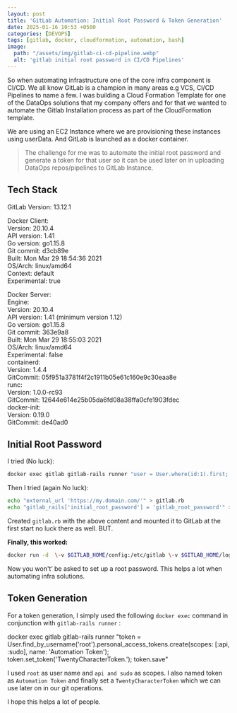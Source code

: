 ```yaml
---
layout: post
title: 'GitLab Automation: Initial Root Password & Token Generation'
date: 2025-01-16 10:53 +0500
categories: [DEVOPS]
tags: [gitlab, docker, cloudformation, automation, bash]
image:
  path: "/assets/img/gitlab-ci-cd-pipeline.webp"
  alt: 'gitlab initial root password in CI/CD Pipelines'
---
```


So when automating infrastructure one of the core infra component is CI/CD. We all know GitLab is a champion in many areas e.g VCS, CI/CD Pipelines to name a few. I was building a Cloud Formation Template for one of the DataOps solutions that my company offers and for that we wanted to automate the Gitlab Installation process as part of the CloudFormation template.

We are using an EC2 Instance where we are provisioning these instances using userData. And GitLab is launched as a docker container.

> The challenge for me was to automate the initial root password and generate a token for that user so it can be used later on in uploading DataOps repos/pipelines to GitLab Instance.

## **Tech Stack**

GitLab Version: 13.12.1

Docker Client:  
Version: 20.10.4  
API version: 1.41  
Go version: go1.15.8  
Git commit: d3cb89e  
Built: Mon Mar 29 18:54:36 2021  
OS/Arch: linux/amd64  
Context: default  
Experimental: true

Docker Server:  
Engine:  
Version: 20.10.4  
API version: 1.41 (minimum version 1.12)  
Go version: go1.15.8  
Git commit: 363e9a8  
Built: Mon Mar 29 18:55:03 2021  
OS/Arch: linux/amd64  
Experimental: false  
containerd:  
Version: 1.4.4  
GitCommit: 05f951a3781f4f2c1911b05e61c160e9c30eaa8e  
runc:  
Version: 1.0.0-rc93  
GitCommit: 12644e614e25b05da6fd08a38ffa0cfe1903fdec  
docker-init:  
Version: 0.19.0  
GitCommit: de40ad0

## Initial Root Password

I tried (No luck):
```bash
docker exec gitlab gitlab-rails runner "user = User.where(id:1).first; user.password = 'gitlab_root_password'; user.password_confirmation = 'gitlab_root_password'; user.save!"
```

Then I tried (again No luck):

```bash
echo "external_url 'https://my.domain.com/'" > gitlab.rb  
echo "gitlab_rails['initial_root_password'] = 'gitlab_root_password'" >> gitlab.rb
```

Created  `gitlab.rb`  with the above content and mounted it to GitLab at the first start no luck there as well. BUT.

**Finally, this worked:**

```bash
docker run -d  \-v $GITLAB_HOME/config:/etc/gitlab \-v $GITLAB_HOME/logs:/var/log/gitlab \-v $GITLAB_HOME/data:/var/opt/gitlab \--hostname example.com \-p 443:443 -p 80:80 -p 2222:22 \-e GITLAB_ROOT_EMAIL="root@local" -e GITLAB_ROOT_PASSWORD="gitlab_root_password" -e EXTERNAL_URL="http://example.com" \--name gitlab --restart unless-stopped gitlab/gitlab-ce:latest
```
Now you won't’ be asked to set up a root password. This helps a lot when automating infra solutions.

## Token Generation

For a token generation, I simply used the following  `docker exec`  command in conjunction with  `gitlab-rails runner`  :

docker exec gitlab gitlab-rails runner "token = User.find_by_username('root').personal_access_tokens.create(scopes: [:api, :sudo], name: 'Automation Token'); token.set_token('TwentyCharacterToken.'); token.save"

I used  `root`  as user name and  `api and sudo`  as scopes. I also named token as  `Automation Token`  and finally set a  `TwentyCharacterToken`  which we can use later on in our git operations.

I hope this helps a lot of people.
